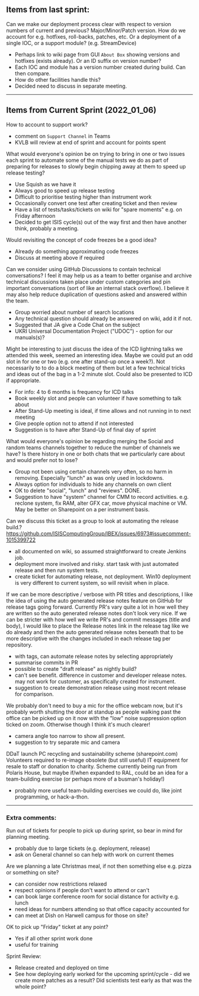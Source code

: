 ## Items from last sprint: 

Can we make our deployment process clear with respect to version numbers of current and previous?  Major/Minor/Patch version.
How do we account for e.g. hotfixes, roll-backs, patches, etc.  Or a deployment of a single IOC, or a support module? (e.g. StreamDevice)

- Perhaps link to wiki page from GUI `About Box` showing versions and hotfixes (exists already).  Or an ID suffix on version number?
- Each IOC and module has a version number created during build.  Can then compare.
- How do other facilities handle this?
- Decided need to discuss in separate meeting.

-------------------------------

## Items from Current Sprint (2022_01_06)

How to account to support work?

- comment on `Support Channel` in Teams
- KVLB will review at end of sprint and account for points spent


What would everyone's opinion be on trying to bring in one or two issues each sprint to automate some of the manual tests we do as part of preparing for releases to slowly begin chipping away at them to speed up release testing?

- Use Squish as we have it
- Always good to speed up release testing
- Difficult to prioritise testing higher than instrument work
- Occasionally convert one test after creating ticket and then review
- Have a list of tests/tasks/tickets on wiki for "spare moments" e.g. on Friday afternoon
- Decided to get ISIS cycle(s) out of the way first and then have another think, probably a meeting.


Would revisiting the concept of code freezes be a good idea?

- Already do something approximating code freezes
- Discuss at meeting above if required 


Can we consider using GitHub Discussions to contain technical conversations?  I feel it may help us as a team to better organise and archive technical discussions taken place under custom categories and pin important conversations (sort of like an internal stack overflow). I believe it may also help reduce duplication of questions asked and answered within the team. 

- Group worried about number of search locations
- Any technical question should already be answered on wiki, add it if not.
- Suggested that JA give a Code Chat on the subject
- UKRI Universal Documentation Project ("UDOC") - option for our manuals(s)?


Might be interesting to just discuss the idea of the ICD lightning talks we attended this week, seemed an interesting idea.  Maybe we could put an odd slot in for one or two (e.g. one after stand-up once a week?).  Not necessarily to to do a block meeting of them but let a few technical tricks and ideas out of the bag in a 1-2 minute slot. Could also be presented to ICD if appropriate.

- For info: 4 to 6 months is frequency for ICD talks
- Book weekly slot and people can volunteer if have something to talk about
- After Stand-Up meeting is ideal, if time allows and not running in to next meeting
- Give people option not to attend if not interested
- Suggestion is to have after Stand-Up of final day of sprint


What would everyone's opinion be regarding merging the Social and random teams channels together to reduce the number of channels we have?
Is there history in one or both chats that we particularly care about and would prefer not to lose?

- Group not been using certain channels very often, so no harm in removing.  Especially "lunch" as was only used in lockdowns.
- Always option for individuals to hide any channels on own client
- OK to delete "social", "lunch" and "reviews". DONE.
- Suggestion to have "system" channel for CMM to record activities.  e.g. reclone system, fix RAM, alter GFX car, move physical machine or VM.  May be better on Sharepoint on a per instrument basis.


Can we discuss this ticket as a group to look at automating the release build.?https://github.com/ISISComputingGroup/IBEX/issues/6973#issuecomment-1015399722
- all documented on wiki, so assumed straightforward to create Jenkins job.
- deployment more involved and risky.  start task with just automated release and then run system tests.
- create ticket for automating release, not deployment.  Win10 deployment is very different to current system, so will revisit when in place.


If we can be more descriptive / verbose with PR titles and descriptions, I like the idea of using the auto generated release notes feature on GitHub for release tags going forward. Currently PR's vary quite a lot in how well they are written so the auto generated release notes don't look very nice.
If we can be stricter with how well we write PR's and commit messages (title and body), I would like to place the Release notes link in the release tag like we do already and then the auto generated release notes beneath that to be more descriptive with the changes included in each release tag per repository.

- with tags, can automate release notes by selecting appropriately
- summarise commits in PR
- possible to create "draft release" as nightly build?  
- can't see benefit.  difference in customer and developer release notes.  may not work for customer, as specifically created for instrument. 
- suggestion to create demonstration release using most recent release for comparison.



We probably don't need to buy a mic for the office webcam now, but it's probably worth shutting the door at standup as people walking past the office can be picked up on it now with the "low" noise suppression option ticked on zoom. Otherwise though I think it's much clearer! 

- camera angle too narrow to show all present.
- suggestion to try separate mic and camera


DDaT launch PC recycling and sustainability scheme (sharepoint.com) Volunteers required to re-image obsolete (but still useful) IT equipment for resale to staff or donation to charity.  Scheme currently being run from Polaris House, but maybe if/when expanded to RAL, could be an idea for a team-building exercise (or perhaps more of a busman's holiday!)

- probably more useful team-building exercises we could do, like joint programming, or hack-a-thon.


-------------------------------


### Extra comments:

Run out of tickets for people to pick up during sprint, so bear in mind for planning meeting.

- probably due to large tickets (e.g. deployment, release)
- ask on General channel so can help with work on current themes


Are we planning a late Christmas meal, if not then something else e.g. pizza or something on site?

- can consider now restrictions relaxed
- respect opinions if people don't want to attend or can't
- can book large conference room for social distance for activity e.g. lunch
- need ideas for numbers attending so that office capacity accounted for
- can meet at Dish on Harwell campus for those on site?


OK to pick up "Friday" ticket at any point?

- Yes if all other sprint work done
- useful for training


Sprint Review:

- Release created and deployed on time
- See how deploying early worked for the upcoming sprint/cycle - did we create more patches as a result?  Did scientists test early as that was the whole point?


